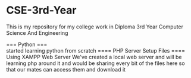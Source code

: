 # CSE-3rd-Year
This is my repository for my college work in Diploma 3rd Year Computer Science And Engineering

=== Python ===<br>
started learning python from scratch
==== PHP Server Setup Files ====<br>
Using XAMPP Web Server We've created a local web server and will be learning php around it and would be sharing every bit of the files here so that our mates can access them and download it
